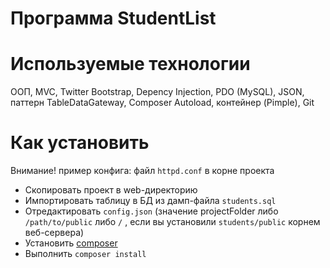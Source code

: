 # Программа StudentList


Используемые технологии
=========
ООП, MVC, Twitter Bootstrap, Depency Injection, PDO (MySQL), JSON, паттерн TableDataGateway, Composer Autoload, контейнер (Pimple), Git

Как установить
=========
Внимание! пример конфига: файл `httpd.conf` в корне проекта

- Скопировать проект в web-директорию
- Импортировать таблицу в БД из дамп-файла `students.sql`
- Отредактировать `config.json` (значение projectFolder либо `/path/to/public`
либо `/`
, если вы установили `students/public` корнем веб-сервера) 
- Установить [composer](https://getcomposer.org/)
- Выполнить `composer install`